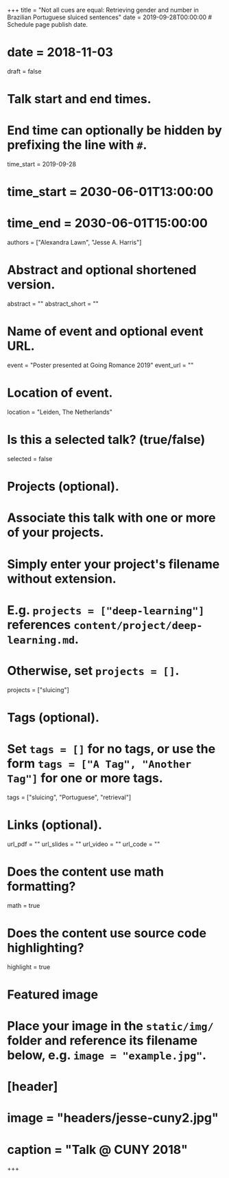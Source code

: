 +++
title = "Not all cues are equal: Retrieving gender and number in Brazilian Portuguese sluiced sentences"
date = 2019-09-28T00:00:00  # Schedule page publish date.
# date = 2018-11-03
draft = false

# Talk start and end times.
#   End time can optionally be hidden by prefixing the line with `#`.
time_start = 2019-09-28
# time_start = 2030-06-01T13:00:00
# time_end = 2030-06-01T15:00:00

authors = ["Alexandra Lawn", "Jesse A. Harris"]

# Abstract and optional shortened version.
abstract = ""
abstract_short = ""

# Name of event and optional event URL.
event = "Poster presented at Going Romance 2019"
event_url = ""

# Location of event.
location = "Leiden, The Netherlands"

# Is this a selected talk? (true/false)
selected = false

# Projects (optional).
#   Associate this talk with one or more of your projects.
#   Simply enter your project's filename without extension.
#   E.g. `projects = ["deep-learning"]` references `content/project/deep-learning.md`.
#   Otherwise, set `projects = []`.
projects = ["sluicing"]

# Tags (optional).
#   Set `tags = []` for no tags, or use the form `tags = ["A Tag", "Another Tag"]` for one or more tags.
tags = ["sluicing", "Portuguese", "retrieval"]

# Links (optional).
url_pdf = ""
url_slides = ""
url_video = ""
url_code = ""

# Does the content use math formatting?
math = true

# Does the content use source code highlighting?
highlight = true

# Featured image
# Place your image in the `static/img/` folder and reference its filename below, e.g. `image = "example.jpg"`.
# [header]
# image = "headers/jesse-cuny2.jpg"
# caption = "Talk @ CUNY 2018"

+++
